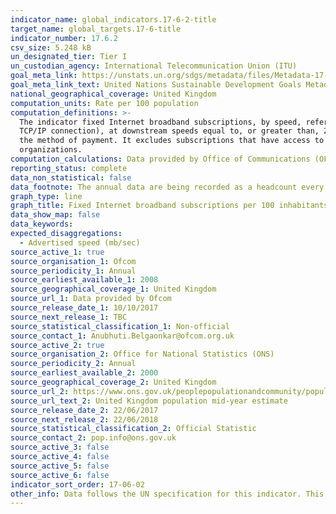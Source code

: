 ```yaml
---
indicator_name: global_indicators.17-6-2-title
target_name: global_targets.17-6-title
indicator_number: 17.6.2
csv_size: 5.248 kB
un_designated_tier: Tier I
un_custodian_agency: International Telecommunication Union (ITU)
goal_meta_link: https://unstats.un.org/sdgs/metadata/files/Metadata-17-06-02.pdf 
goal_meta_link_text: United Nations Sustainable Development Goals Metadata (PDF 211 KB)
national_geographical_coverage: United Kingdom
computation_units: Rate per 100 population
computation_definitions: >-
  The indicator fixed Internet broadband subscriptions, by speed, refers to the number of fixed-broadband subscriptions to the public Internet, split by advertised download speed. Fixed Internet broadband subscriptions refer to subscriptions to high-speed access to the public Internet (a
  TCP/IP connection), at downstream speeds equal to, or greater than, 256 kbit/s. This includes cable modem, DSL, fibre-to-the-home/building, other fixed (wired)-broadband subscriptions, satellite broadband and terrestrial fixed wireless broadband. This total is measured irrespective of
  the method of payment. It excludes subscriptions that have access to data communications (including the Internet) via mobile-cellular networks. It should include fixed WiMAX and any other fixed wireless technologies. It includes both residential subscriptions and subscriptions for
  organizations.
computation_calculations: Data provided by Office of Communications (OFCOM).
reporting_status: complete
data_non_statistical: false
data_footnote: The annual data are being recorded as a headcount every November. The date on the X axis is the year of the headcount
graph_type: line
graph_title: Fixed Internet broadband subscriptions per 100 inhabitants
data_show_map: false
data_keywords:  
expected_disaggregations:
  - Advertised speed (mb/sec)
source_active_1: true
source_organisation_1: Ofcom
source_periodicity_1: Annual
source_earliest_available_1: 2008
source_geographical_coverage_1: United Kingdom
source_url_1: Data provided by Ofcom
source_release_date_1: 10/10/2017
source_next_release_1: TBC
source_statistical_classification_1: Non-official
source_contact_1: Anubhuti.Belgaonkar@ofcom.org.uk 
source_active_2: true
source_organisation_2: Office for National Statistics (ONS)
source_periodicity_2: Annual
source_earliest_available_2: 2000
source_geographical_coverage_2: United Kingdom
source_url_2: https://www.ons.gov.uk/peoplepopulationandcommunity/populationandmigration/populationestimates/timeseries/ukpop/pop 
source_url_text_2: United Kingdom population mid-year estimate
source_release_date_2: 22/06/2017
source_next_release_2: 22/06/2018
source_statistical_classification_2: Official Statistic
source_contact_2: pop.info@ons.gov.uk
source_active_3: false
source_active_4: false
source_active_5: false
source_active_6: false
indicator_sort_order: 17-06-02
other_info: Data follows the UN specification for this indicator. This indicator has been identified in collaboration with topic experts.
---
```

